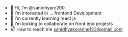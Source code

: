 - 👋 Hi, I’m @sanidhyarc200
- 👀 I’m interested in ... frontend Development  
- 🌱 I’m currently learning react js 
- 💞️ I’m looking to collaborate on front end projects 
- 📫 How to reach me sanidhyakoranne123@gmail.com

<!---
sanidhyarc200/sanidhyarc200 is a ✨ special ✨ repository because its `README.md` (this file) appears on your GitHub profile.
You can click the Preview link to take a look at your changes.
--->
